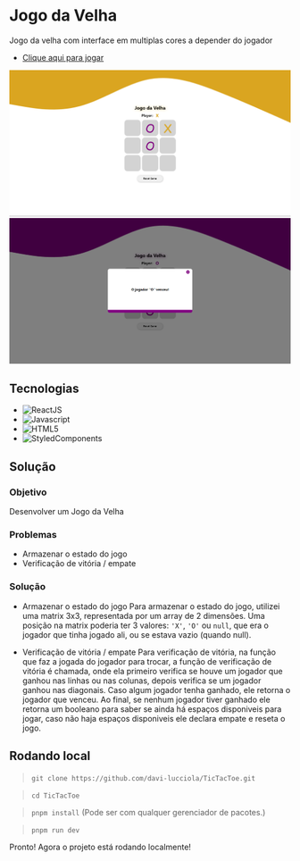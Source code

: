 # Jogo da Velha

Jogo da velha com interface em multiplas cores a depender do jogador
- [Clique aqui para jogar](https://tic-tac-toe-chi-ecru.vercel.app/)

<img src="./assets/tiktoktoe1.png" alt="ticktoktoe-img-1">
<img src="./assets/tiktoktoe2.png" alt="ticktoktoe-img-2">

## Tecnologias

- ![ReactJS](https://img.shields.io/badge/React-20232A?style=for-the-badge&logo=react&logoColor=61DAFB)
- ![Javascript](https://img.shields.io/badge/JavaScript-323330?style=for-the-badge&logo=javascript&logoColor=F7DF1E)
- ![HTML5](https://img.shields.io/badge/HTML5-E34F26?style=for-the-badge&logo=html5&logoColor=white)
- ![StyledComponents](https://img.shields.io/badge/styled--components-DB7093?style=for-the-badge&logo=styled-components&logoColor=white)

## Solução

### Objetivo

Desenvolver um Jogo da Velha

### Problemas

- Armazenar o estado do jogo
- Verificação de vitória / empate

### Solução

- Armazenar o estado do jogo
Para armazenar o estado do jogo, utilizei uma matrix 3x3, representada por um array de 2 dimensões. Uma posição na matrix poderia ter 3 valores: `'X'`, `'O'` ou `null`, que era o jogador que tinha jogado ali, ou se estava vazio (quando null).

- Verificação de vitória / empate
Para verificação de vitória, na função que faz a jogada do jogador para trocar, a função de verificação de vitória é chamada, onde ela primeiro verifica se houve um jogador que ganhou nas linhas ou nas colunas, depois verifica se um jogador ganhou nas diagonais. Caso algum jogador tenha ganhado, ele retorna o jogador que venceu. Ao final, se nenhum jogador tiver ganhado ele retorna um booleano para saber se ainda há espaços disponiveis para jogar, caso não haja espaços disponiveis ele declara empate e reseta o jogo.

## Rodando local

> `git clone https://github.com/davi-lucciola/TicTacToe.git`

> `cd TicTacToe`

> `pnpm install` (Pode ser com qualquer gerenciador de pacotes.)

> `pnpm run dev`

Pronto! Agora o projeto está rodando localmente!
